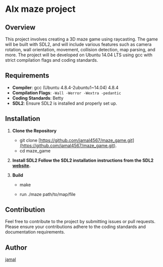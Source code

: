 # Alx maze project 



## Overview

This project involves creating a 3D maze game using raycasting. The game will be built with SDL2, and will include various features such as camera rotation, wall orientation, movement, collision detection, map parsing, and more. The project will be developed on Ubuntu 14.04 LTS using gcc with strict compilation flags and coding standards.

## Requirements

- **Compiler**: gcc (Ubuntu 4.8.4-2ubuntu1~14.04) 4.8.4
- **Compilation Flags**: `-Wall -Werror -Wextra -pedantic`
- **Coding Standards**: Betty
- **SDL2**: Ensure SDL2 is installed and properly set up.

## Installation

1. **Clone the Repository**
   
   * git clone [https://github.com/jamal4567/maze_game.git](https://github.com/jamal4567/maze_game.git). 
   * cd  maze_game

2. **Install SDL2 Follow the SDL2 installation instructions from the SDL2 [website](https://lazyfoo.net/tutorials/SDL/index.php).**
3. **Build**
   * make

   * run 
        ./maze  path/to/map/file

## Contribution

Feel free to contribute to the project by submitting issues or pull requests. Please ensure your contributions adhere to the coding standards and documentation requirements.

## Author

[jamal](https://github.com/jamal4567/maze_game.git)
